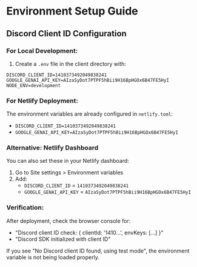 # Environment Setup Guide

## Discord Client ID Configuration

### For Local Development:
1. Create a `.env` file in the client directory with:
```
DISCORD_CLIENT_ID=1410373492049838241
GOOGLE_GENAI_API_KEY=AIzaSyDot7PTPF5hBii9H16BpHGOx6B47FE5HyI
NODE_ENV=development
```

### For Netlify Deployment:
The environment variables are already configured in `netlify.toml`:
- `DISCORD_CLIENT_ID=1410373492049838241`
- `GOOGLE_GENAI_API_KEY=AIzaSyDot7PTPF5hBii9H16BpHGOx6B47FE5HyI`

### Alternative: Netlify Dashboard
You can also set these in your Netlify dashboard:
1. Go to Site settings > Environment variables
2. Add:
   - `DISCORD_CLIENT_ID` = `1410373492049838241`
   - `GOOGLE_GENAI_API_KEY` = `AIzaSyDot7PTPF5hBii9H16BpHGOx6B47FE5HyI`

### Verification:
After deployment, check the browser console for:
- "Discord client ID check: { clientId: '1410...', envKeys: [...] }"
- "Discord SDK initialized with client ID"

If you see "No Discord client ID found, using test mode", the environment variable is not being loaded properly.
